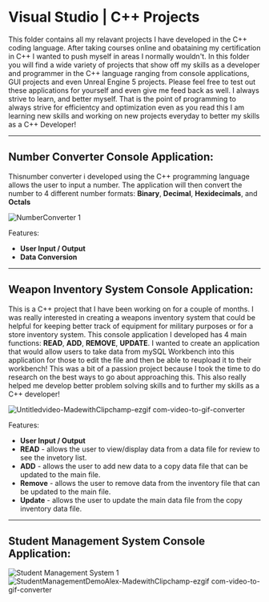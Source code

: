 # Visual Studio | C++ Projects

This folder contains all my relavant projects I have developed in the C++ coding language. After taking courses online and obataining my certification in C++ I wanted to push myself in areas I normally wouldn't. In this folder you will find a wide variety of projects that show off my skills as a developer and programmer in the C++ language ranging from console applications, GUI projects and even Unreal Engine 5 projects. Please feel free to test out these applications for yourself and even give me feed back as well. I always strive to learn, and better myself. That is the point of programming to always strive for efficientcy and optimization even as you read this I am learning new skills and working on new projects everyday to better my skills as a C++ Developer!

-----------------------------------------------------------------------------------------------------------------
Number Converter Console Application:
-----------------------------------------------------------------------------------------------------------------
Thisnumber converter i developed using the C++ programming language allows the user to input a number. The application will then convert the number to 4 different number formats: **Binary**, **Decimal**, **Hexidecimals**, and **Octals**

![NumberConverter 1](https://github.com/user-attachments/assets/43379919-e178-4880-b6c7-4d0aa10476a5)

Features:
- **User Input / Output**
- **Data Conversion**
-----------------------------------------------------------------------------------------------------------------
Weapon Inventory System Console Application:
-----------------------------------------------------------------------------------------------------------------
This is a C++ project that I have been working on for a couple of months. I was really interested in creating a weapons inventory system that could be helpful for keeping better track of equipment for military purposes or for a store inventory system. This console application I developed has 4 main functions: **READ**, **ADD**, **REMOVE**, **UPDATE**. I wanted to create an application that would allow users to take data from mySQL Workbench into this application for those to edit the file and then be able to reupload it to their workbench! This was a bit of a passion project because I took the time to do research on the best ways to go about approaching this. This also really helped me develop better problem solving skills and to further my skills as a C++ developer!

![Untitledvideo-MadewithClipchamp-ezgif com-video-to-gif-converter](https://github.com/user-attachments/assets/5f0fb096-61b0-4712-b80c-9fedf48a0d29)

Features:
- **User Input / Output**
- **READ** - allows the user to view/display data from a data file for review to see the invetory list.
- **ADD** - allows the user to add new data to a copy data file that can be updated to the main file.
- **Remove** - allows the user to remove data from the inventory file that can be updated to the main file.
- **Update** - allows the user to update the main data file from the copy inventory data file.

-----------------------------------------------------------------------------------------------------------------
Student Management System Console Application:
-----------------------------------------------------------------------------------------------------------------
![Student Management System 1](https://github.com/user-attachments/assets/002da6bf-943f-403a-a313-05a03463abed)
![StudentManagementDemoAlex-MadewithClipchamp-ezgif com-video-to-gif-converter](https://github.com/user-attachments/assets/785b60f7-6eb9-42f4-8f42-7a55060a1924)

